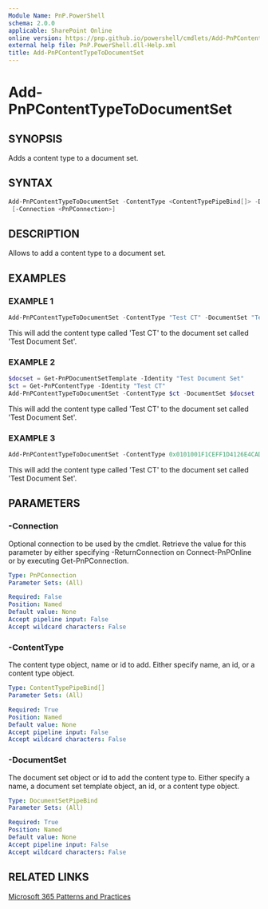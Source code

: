```yaml
---
Module Name: PnP.PowerShell
schema: 2.0.0
applicable: SharePoint Online
online version: https://pnp.github.io/powershell/cmdlets/Add-PnPContentTypeToDocumentSet.html
external help file: PnP.PowerShell.dll-Help.xml
title: Add-PnPContentTypeToDocumentSet
---
```

  
# Add-PnPContentTypeToDocumentSet

## SYNOPSIS
Adds a content type to a document set.

## SYNTAX

```powershell
Add-PnPContentTypeToDocumentSet -ContentType <ContentTypePipeBind[]> -DocumentSet <DocumentSetPipeBind>
 [-Connection <PnPConnection>] 
```

## DESCRIPTION

Allows to add a content type to a document set.

## EXAMPLES

### EXAMPLE 1
```powershell
Add-PnPContentTypeToDocumentSet -ContentType "Test CT" -DocumentSet "Test Document Set"
```

This will add the content type called 'Test CT' to the document set called 'Test Document Set'.

### EXAMPLE 2
```powershell
$docset = Get-PnPDocumentSetTemplate -Identity "Test Document Set"
$ct = Get-PnPContentType -Identity "Test CT"
Add-PnPContentTypeToDocumentSet -ContentType $ct -DocumentSet $docset
```

This will add the content type called 'Test CT' to the document set called 'Test Document Set'.

### EXAMPLE 3
```powershell
Add-PnPContentTypeToDocumentSet -ContentType 0x0101001F1CEFF1D4126E4CAD10F00B6137E969 -DocumentSet 0x0120D520005DB65D094035A241BAC9AF083F825F3B
```

This will add the content type called 'Test CT' to the document set called 'Test Document Set'.

## PARAMETERS

### -Connection
Optional connection to be used by the cmdlet. Retrieve the value for this parameter by either specifying -ReturnConnection on Connect-PnPOnline or by executing Get-PnPConnection.

```yaml
Type: PnPConnection
Parameter Sets: (All)

Required: False
Position: Named
Default value: None
Accept pipeline input: False
Accept wildcard characters: False
```

### -ContentType
The content type object, name or id to add. Either specify name, an id, or a content type object.

```yaml
Type: ContentTypePipeBind[]
Parameter Sets: (All)

Required: True
Position: Named
Default value: None
Accept pipeline input: False
Accept wildcard characters: False
```

### -DocumentSet
The document set object or id to add the content type to. Either specify a name, a document set template object, an id, or a content type object.

```yaml
Type: DocumentSetPipeBind
Parameter Sets: (All)

Required: True
Position: Named
Default value: None
Accept pipeline input: False
Accept wildcard characters: False
```



## RELATED LINKS

[Microsoft 365 Patterns and Practices](https://aka.ms/m365pnp)


